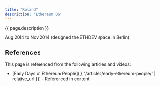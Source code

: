 ```yaml
---
title: "Roland"
description: "Ethereum OG"
---
```


{{ page.description }}

Aug 2014 to Nov 2014 (designed the ETHDEV space in Berlin)

## References

This page is referenced from the following articles and videos:

- [Early Days of Ethereum People]({{ '/articles/early-ethereum-people/' | relative_url }}) - Referenced in content
